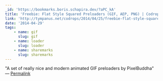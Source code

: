 ```yaml
---
_id: 'https://bookmarks.boris.schapira.dev/?aPC_kA'
title: 'Freebie: Flat Style Squared Preloaders (GIF, AEP, PNG) | Codrops'
link: 'http://tympanus.net/codrops/2014/04/25/freebie-flat-style-squared-preloaders/'
date: '2014-04-29'
tags:
    - name: gif
      slug: gif
    - name: loader
      slug: loader
    - name: sharemarks
      slug: sharemarks
---
```


&quot;A set of really nice and modern animated GIF preloaders by
PixelBuddha&quot; <br>&#8212;
<a href="https://bookmarks.boris.schapira.dev/?aPC_kA" title="Permalink">Permalink</a>
